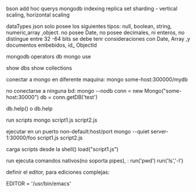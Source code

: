 bson
add hoc querys
mongodb indexing
replica set
sharding - vertical scaling, horizontal scaling


dataTypes
json solo posee los siguientes tipos: null, boolean, string, numeric,array ,object.
no posee Date, no posee decimales, ni enteros, no distingue entre 32 -64 bits
se debe tenr consideraciones con Date, Array ,y documentos embebidos, id_ ObjectId

mongodb operators
db
mongo <dbname>
use <dbname>

show dbs
show collections

conectar a mongo en diferente maquina:
mongo some-host:300000/mydb

no conectarse a ninguna bd:
mongo --nodb
conn = new Mongo("some-host:30000")
db = conn.getDB('test')

db.help() o db.help

run scripts
mongo script1.js script2.js

ejecutar en un puerto non-default:host/port
mongo --quiet server-1:30000/foo script1.js script2.js

carga scripts desde la shell()
load("script1.js")

run ejecuta comandos nativos(no soporta pipes), :
run('pwd')
run('ls','-l')

definir el editor, para ediciones complejas:
<!-- se puede colocar en .mongorc.js para no volver a setearlo -->
EDITOR = '/usr/bin/emacs'
<!-- var hola = {title: 'mi primera edicion'} -->
<!-- edit hola -->
